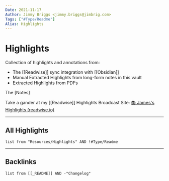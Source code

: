 ```yaml
---
Date: 2021-11-17
Author: Jimmy Briggs <jimmy.briggs@jimbrig.com>
Tags: ["#Type/Readme"]
Alias: Highlights
---
```


# Highlights

Collection of highlights and annotations from:
- The [[Readwise]] sync integration with [[Obsidian]]
- Manual Extracted Highlights from long-form notes in this vault
- Extracted Highlights from PDFs

The [Notes]

Take a gander at my [[Readwise]] Highlights Broadcast Site: [📚 James's Highlights (readwise.io)](https://readwise.io/@james688)

***
## All Highlights

```dataview
list from "Resources/Highlights" AND !#Type/Readme
```

***

## Backlinks

```dataview
list from [[_README]] AND -"Changelog"
```